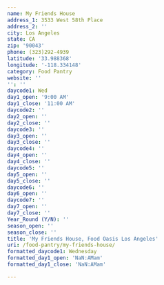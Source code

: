 ```yaml
---
name: My Friends House
address_1: 3533 West 58th Place
address_2: ''
city: Los Angeles
state: CA
zip: '90043'
phone: (323)292-4939
latitude: '33.988368'
longitude: '-118.334148'
category: Food Pantry
website: ''
'': ''
daycode1: Wed
day1_open: '9:00 AM'
day1_close: '11:00 AM'
daycode2: ''
day2_open: ''
day2_close: ''
daycode3: ''
day3_open: ''
day3_close: ''
daycode4: ''
day4_open: ''
day4_close: ''
daycode5: ''
day5_open: ''
day5_close: ''
daycode6: ''
day6_open: ''
daycode7: ''
day7_open: ''
day7_close: ''
Year_Round (Y/N): ''
season_open: ''
season_close: ''
title: 'My Friends House, Food Oasis Los Angeles'
uri: /food-pantry/my-friends-house/
formatted_daycode1: Wednesday
formatted_day1_open: 'NaN:AMam'
formatted_day1_close: 'NaN:AMam'

---
```

